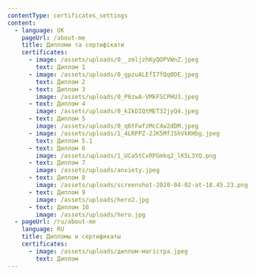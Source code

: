 ```yaml
---
contentType: certificates_settings
content:
  - language: UK
    pageUrl: /about-me
    title: Дипломи та сертифікати
    certificates:
      - image: /assets/uploads/0__zmljzhKyQOPVWnZ.jpeg
        text: Диплом 1
      - image: /assets/uploads/0_gpzuALEfI7fQq0DE.jpeg
        text: Диплом 2
      - text: Диплом 3
        image: /assets/uploads/0_P6zwA-VMkFSCPHU3.jpeg
      - text: Диплом 4
        image: /assets/uploads/0_kIkDIQtMET32jyQ4.jpeg
      - text: Диплом 5
        image: /assets/uploads/0_q6tFwfzMcC4w2dDM.jpeg
      - image: /assets/uploads/1_4LRPPZ-2JK5MfJShVkKHbg.jpeg
        text: Диплом 5.1
      - text: Диплом 6
        image: /assets/uploads/1_UCa5tCxRPGmkq2_lK5L3YQ.png
      - text: Диплом 7
        image: /assets/uploads/anxiety.jpeg
      - text: Диплом 8
        image: /assets/uploads/screenshot-2020-04-02-at-18.45.23.png
      - text: Диплом 9
        image: /assets/uploads/hero2.jpg
      - text: Диплом 10
        image: /assets/uploads/hero.jpg
  - pageUrl: /ru/about-me
    language: RU
    title: Дипломы и сертификаты
    certificates:
      - image: /assets/uploads/диплом-магістра.jpeg
        text: Диплом
---
```

